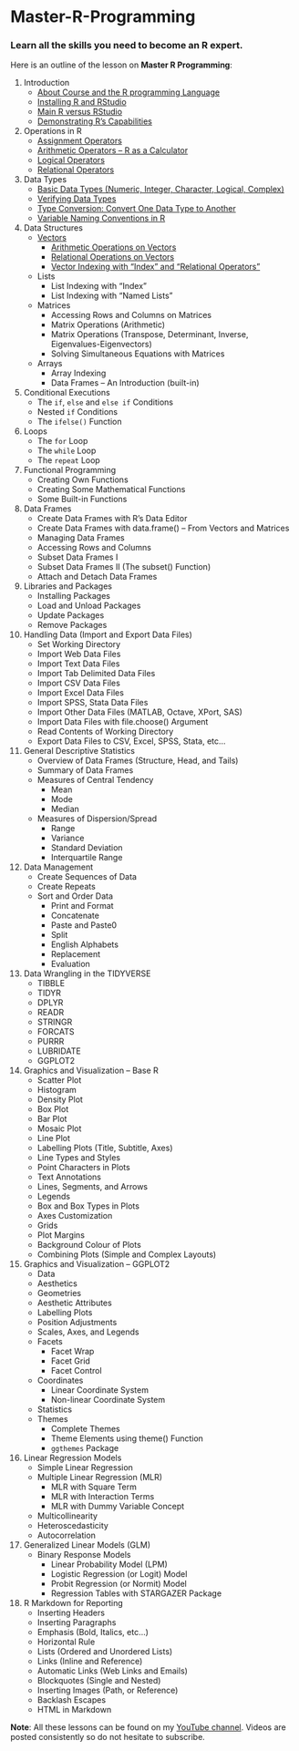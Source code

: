 # Master-R-Programming
### Learn all the skills you need to become an R expert. 

Here is an outline of the lesson on **Master R Programming**:
1. Introduction
   - [About Course and the R programming Language](https://youtu.be/Yz6T1uXvnVA?si=7Yf2mtpqSpAHREZn)
   - [Installing R and RStudio](https://youtu.be/1LGxBDsRQK8?si=8H4ur622vgzmHEpv)
   - [Main R versus RStudio](https://youtu.be/Gol3Y49HK44?si=QpNMY2JD8d377hLc)
   - [Demonstrating R’s Capabilities](https://youtu.be/AfzGzcb63MY?si=HfIJ8HFxK7zwL4SS)
2. Operations in R
   - [Assignment Operators](https://youtu.be/W3_8Bjd5dJ0?si=rydht5ziOt3KjanA)
   - [Arithmetic Operators – R as a Calculator](https://youtu.be/SzEmOLrz0Zc?si=WNcyMFmaPY9N_x45)
   - [Logical Operators](https://youtu.be/XbLCfL5Vgek?si=ii5ap9VUv3xZTQ7h)
   - [Relational Operators](https://youtu.be/evXpjx1-X3I?si=1up50l-O0VDDj9Pf)		
3. Data Types
   - [Basic Data Types (Numeric, Integer, Character, Logical, Complex)](https://youtu.be/Etfptg9hhNI?si=bhZFAbM_bdqzJjVf)
   - [Verifying Data Types](https://youtu.be/vAayHuxFXgU?si=vwqAOiRyxY7sp7_k)
   - [Type Conversion: Convert One Data Type to Another](https://youtu.be/M-WiG7lfwuM?si=MVVuzUdNYDp1v2ea)
   - [Variable Naming Conventions in R](https://youtu.be/fTx109jARqo?si=DFO80d3ck3ZV6pPj)
4. Data Structures
   - [Vectors](https://youtu.be/YuMVnWUfipE?si=xfBqrQDj2TP3zdq7)
     - [Arithmetic Operations on Vectors](https://youtu.be/TQFFTUiuehA?si=JZQfYgudVND5FnZP)
     - [Relational Operations on Vectors](https://youtu.be/AEqet3ujopM?si=TiuYWGSr6f4cYxzr)
     - [Vector Indexing with “Index” and “Relational Operators”](https://youtu.be/Sx7QPVj9m90?si=YIpYqP1rMEKLQ1dA)
   - Lists
     - List Indexing with “Index”
     - List Indexing with “Named Lists”	
   - Matrices
     - Accessing Rows and Columns on Matrices
     - Matrix Operations (Arithmetic)
     - Matrix Operations (Transpose, Determinant, Inverse, Eigenvalues-Eigenvectors)
     - Solving Simultaneous Equations with Matrices	
   - Arrays
     - Array Indexing
     - Data Frames – An Introduction (built-in)
5. Conditional Executions
   - The `if`, `else` and `else if` Conditions
   - Nested `if` Conditions
   - The `ifelse()` Function	
6. Loops
   - The `for` Loop
   - The `while` Loop
   - The `repeat` Loop		
7. Functional Programming
   - Creating Own Functions
   - Creating Some Mathematical Functions
   - Some Built-in Functions
8. Data Frames
   - Create Data Frames with R’s Data Editor
   - Create Data Frames with data.frame() – From Vectors and Matrices
   - Managing Data Frames
   - Accessing Rows and Columns
   - Subset Data Frames I
   - Subset Data Frames II (The subset() Function)
   - Attach and Detach Data Frames		
9. Libraries and Packages
    - Installing Packages
    - Load and Unload Packages
    - Update Packages
    - Remove Packages		
10. Handling Data (Import and Export Data Files)
    - Set Working Directory
    - Import Web Data Files
    - Import Text Data Files
    - Import Tab Delimited Data Files
    - Import CSV Data Files
    - Import Excel Data Files
    - Import SPSS, Stata Data Files
    - Import Other Data Files (MATLAB, Octave, XPort, SAS)
    - Import Data Files with file.choose() Argument
    - Read Contents of Working Directory
    - Export Data Files to CSV, Excel, SPSS, Stata, etc…		
11. General Descriptive Statistics
    - Overview of Data Frames (Structure, Head, and Tails)
    - Summary of Data Frames
    - Measures of Central Tendency
      - Mean
      - Mode
      - Median
    - Measures of Dispersion/Spread
      - Range
      - Variance
      - Standard Deviation
      - Interquartile Range	
12. Data Management
    - Create Sequences of Data
    - Create Repeats
    - Sort and Order Data		
		- Print and Format		
		- Concatenate		
		- Paste and Paste0		
		- Split		
		- English Alphabets		
		- Replacement		
		- Evaluation		
13. Data Wrangling in the TIDYVERSE
    - TIBBLE
    - TIDYR
    - DPLYR
    - READR
    - STRINGR
    - FORCATS
    - PURRR
    - LUBRIDATE
    - GGPLOT2		
15. Graphics and Visualization – Base R
    - Scatter Plot
    - Histogram
    - Density Plot
    - Box Plot
    - Bar Plot
    - Mosaic Plot
    - Line Plot
    - Labelling Plots (Title, Subtitle, Axes)
    - Line Types and Styles
    - Point Characters in Plots
    - Text Annotations
    - Lines, Segments, and Arrows
    - Legends
    - Box and Box Types in Plots
    - Axes Customization
    - Grids
    - Plot Margins
    - Background Colour of Plots
    - Combining Plots (Simple and Complex Layouts)		
17. Graphics and Visualization – GGPLOT2
    - Data
    - Aesthetics
    - Geometries
    - Aesthetic Attributes
    - Labelling Plots
    - Position Adjustments
    - Scales, Axes, and Legends
    - Facets
      - Facet Wrap
      - Facet Grid
      - Facet Control
    - Coordinates
      - Linear Coordinate System
      - Non-linear Coordinate System
    - Statistics
    - Themes
      - Complete Themes
      - Theme Elements using theme() Function
      - `ggthemes` Package	
19. Linear Regression Models
    - Simple Linear Regression
    - Multiple Linear Regression (MLR)
      - MLR with Square Term
      - MLR with Interaction Terms
      - MLR with Dummy Variable Concept	
    - Multicollinearity
    - Heteroscedasticity
    - Autocorrelation		
21. Generalized Linear Models (GLM)
    - Binary Response Models
      - Linear Probability Model (LPM)
      - Logistic Regression (or Logit) Model
      - Probit Regression (or Normit) Model
      - Regression Tables with STARGAZER Package		
23. R Markdown for Reporting
    - Inserting Headers
    - Inserting Paragraphs
    - Emphasis (Bold, Italics, etc…)
    - Horizontal Rule
    - Lists (Ordered and Unordered Lists)
    - Links (Inline and Reference)
    - Automatic Links (Web Links and Emails)
    - Blockquotes (Single and Nested)
    - Inserting Images (Path, or Reference)
    - Backlash Escapes
    - HTML in Markdown		

**Note**: All these lessons can be found on my [YouTube channel](https://www.youtube.com/@ElijahAppiah). Videos are posted consistently so do not hesitate to subscribe.
